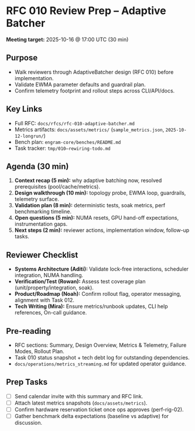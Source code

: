 # RFC 010 Review Prep – Adaptive Batcher

**Meeting target:** 2025-10-16 @ 17:00 UTC (30 min)

## Purpose
- Walk reviewers through AdaptiveBatcher design (RFC 010) before implementation.
- Validate EWMA parameter defaults and guardrail plan.
- Confirm telemetry footprint and rollout steps across CLI/API/docs.

## Key Links
- Full RFC: `docs/rfcs/rfc-010-adaptive-batcher.md`
- Metrics artifacts: `docs/assets/metrics/` (`sample_metrics.json`, `2025-10-12-longrun/`)
- Bench plan: `engram-core/benches/README.md`
- Task tracker: `tmp/010—rewiring-todo.md`

## Agenda (30 min)
1. **Context recap (5 min):** why adaptive batching now, resolved prerequisites (pool/cache/metrics).
2. **Design walkthrough (10 min):** topology probe, EWMA loop, guardrails, telemetry surface.
3. **Validation plan (8 min):** deterministic tests, soak metrics, perf benchmarking timeline.
4. **Open questions (5 min):** NUMA resets, GPU hand-off expectations, instrumentation gaps.
5. **Next steps (2 min):** reviewer actions, implementation window, follow-up tasks.

## Reviewer Checklist
- **Systems Architecture (Aditi):** Validate lock-free interactions, scheduler integration, NUMA handling.
- **Verification/Test (Rowan):** Assess test coverage plan (unit/property/integration, soak).
- **Product/Roadmap (Noah):** Confirm rollout flag, operator messaging, alignment with Task 012.
- **Tech Writing (Mira):** Ensure metrics/runbook updates, CLI help references, On-call guidance.

## Pre-reading
- RFC sections: Summary, Design Overview, Metrics & Telemetry, Failure Modes, Rollout Plan.
- Task 010 status snapshot + tech debt log for outstanding dependencies.
- `docs/operations/metrics_streaming.md` for updated operator guidance.

## Prep Tasks
- [ ] Send calendar invite with this summary and RFC link.
- [ ] Attach latest metrics snapshots (`docs/assets/metrics`).
- [ ] Confirm hardware reservation ticket once ops approves (perf-rig-02).
- [ ] Gather benchmark delta expectations (baseline vs adaptive) for discussion.
